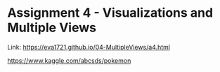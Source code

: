 Assignment 4 - Visualizations and Multiple Views
===

Link: https://eva1721.github.io/04-MultipleViews/a4.html

https://www.kaggle.com/abcsds/pokemon
